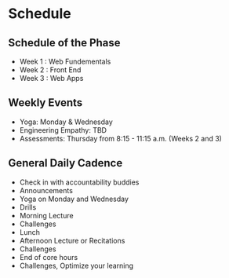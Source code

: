 # Schedule

## Schedule of the Phase

* Week 1 : Web Fundementals
* Week 2 : Front End
* Week 3 : Web Apps

## Weekly Events

* Yoga: Monday & Wednesday
* Engineering Empathy: TBD
* Assessments: Thursday from 8:15 - 11:15 a.m. (Weeks 2 and 3)

## General Daily Cadence

* Check in with accountability buddies
* Announcements
* Yoga on Monday and Wednesday
* Drills
* Morning Lecture
* Challenges
* Lunch
* Afternoon Lecture or Recitations
* Challenges
* End of core hours
* Challenges, Optimize your learning
